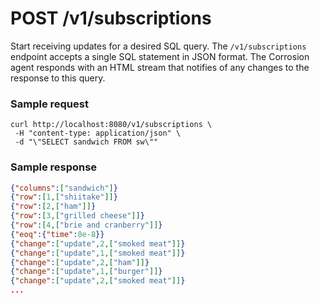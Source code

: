 # POST /v1/subscriptions

Start receiving updates for a desired SQL query. The `/v1/subscriptions` endpoint accepts a single SQL statement in JSON format.
The Corrosion agent responds with an HTML stream that notifies of any changes to the response to this query.

### Sample request
```
curl http://localhost:8080/v1/subscriptions \
 -H "content-type: application/json" \
 -d "\"SELECT sandwich FROM sw\""
```

### Sample response

```json
{"columns":["sandwich"]}
{"row":[1,["shiitake"]]}
{"row":[2,["ham"]]}
{"row":[3,["grilled cheese"]]}
{"row":[4,["brie and cranberry"]]}
{"eoq":{"time":8e-8}}
{"change":["update",2,["smoked meat"]]}
{"change":["update",1,["smoked meat"]]}
{"change":["update",2,["ham"]]}
{"change":["update",1,["burger"]]}
{"change":["update",2,["smoked meat"]]}
...
```